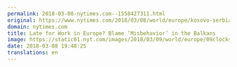 ```yaml
---
permalink: 2018-03-08-nytimes.com--1558427311.html
original: https://www.nytimes.com/2018/03/08/world/europe/kosovo-serbia-clocks-europe.html?partner=rss&amp;emc=rss
domain: nytimes.com
title: Late for Work in Europe? Blame ‘Misbehavior’ in the Balkans
image: https://static01.nyt.com/images/2018/03/09/world/europe/09clocks/merlin_133910418_cd8ce68d-706f-4ba9-a2ac-92bbf51c148f-mediumThreeByTwo440.jpg
date: 2018-03-08 19:48:25
translations: en
---
```


